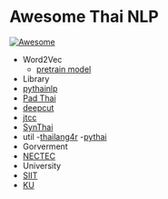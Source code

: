 # Awesome Thai NLP 
[![Awesome](https://cdn.rawgit.com/sindresorhus/awesome/d7305f38d29fed78fa85652e3a63e154dd8e8829/media/badge.svg)](https://github.com/sindresorhus/awesome)

- Word2Vec
  - [pretrain model](https://github.com/Kyubyong/wordvectors)
- Library
 - [pythainlp](https://github.com/wannaphongcom/pythainlp)
 - [Pad Thai](https://github.com/titipata/padthai)
 - [deepcut](https://github.com/rkcosmos/deepcut)
 - [jtcc](https://github.com/wittawatj/jtcc)
 - [SynThai](https://github.com/KenjiroAI/SynThai)
- util
  -[thailang4r](https://github.com/veer66/thailang4r)
  -[pythai](https://pypi.python.org/pypi/pythai)
- Gorverment
 - [NECTEC](https://www.nectec.or.th/research/research-unit/hccru-lst.html)
- University
 - [SIIT](http://saki.siit.tu.ac.th/thainlp/)
 - [KU]()
